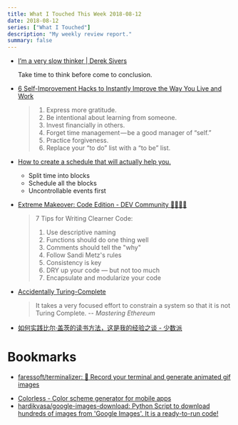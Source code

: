 ```yaml
---
title: What I Touched This Week 2018-08-12
date: 2018-08-12
series: ["What I Touched"]
description: "My weekly review report."
summary: false
---
```


* [I’m a very slow thinker | Derek Sivers](https://sivers.org/slow)

    Take time to think before come to conclusion.

* [6 Self-Improvement Hacks to Instantly Improve the Way You Live and Work](https://medium.com/inc./6-self-improvement-hacks-to-instantly-improve-the-way-you-live-and-work-9d461d090a63)

    > 1. Express more gratitude.
    > 2. Be intentional about learning from someone.
    > 3. Invest financially in others.
    > 4. Forget time management — be a good manager of “self.”
    > 5. Practice forgiveness.
    > 6. Replace your “to do” list with a “to be” list.

<!--more-->

* [How to create a schedule that will actually help you.](https://medium.com/@cnm2334/how-to-create-a-schedule-that-will-actually-help-you-54e56397a87b)

    - Split time into blocks
    - Schedule all the blocks
    - Uncontrollable events first

* [Extreme Makeover: Code Edition - DEV Community 👩‍💻👨‍💻](https://dev.to/aspittel/extreme-makeover-code-edition-k5k)

    > 7 Tips for Writing Clearner Code:
    >
    > 1. Use descriptive naming
    > 2. Functions should do one thing well
    > 3. Comments should tell the "why"
    > 4. Follow Sandi Metz's rules
    > 5. Consistency is key
    > 6. DRY up your code — but not too much
    > 7. Encapsulate and modularize your code

* [Accidentally Turing-Complete](http://beza1e1.tuxen.de/articles/accidentally_turing_complete.html)

    > It takes a very focused effort to constrain a system so that it is not Turing Complete. 
    > -- *Mastering Ethereum*

* [如何实践比尔·盖茨的读书方法，这是我的经验之谈 - 少数派](https://sspai.com/post/46007)

# Bookmarks

- [faressoft/terminalizer: 🦄 Record your terminal and generate animated gif images](https://github.com/faressoft/terminalizer)
* [Colorless - Color scheme generator for mobile apps](https://colorless.app/)
* [hardikvasa/google-images-download: Python Script to download hundreds of images from 'Google Images'. It is a ready-to-run code!](https://github.com/hardikvasa/google-images-download)
